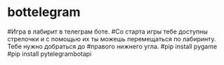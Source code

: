 # bottelegram
#Игра в лабирит в телеграм боте.
#Со старта игры тебе доступны стрелочки и с помощью их ты можешь перемещаться по лабиринту. Тебе нужно добраться до #правого нижнего угла.
#pip install pygame
#pip install pytelegrambotapi